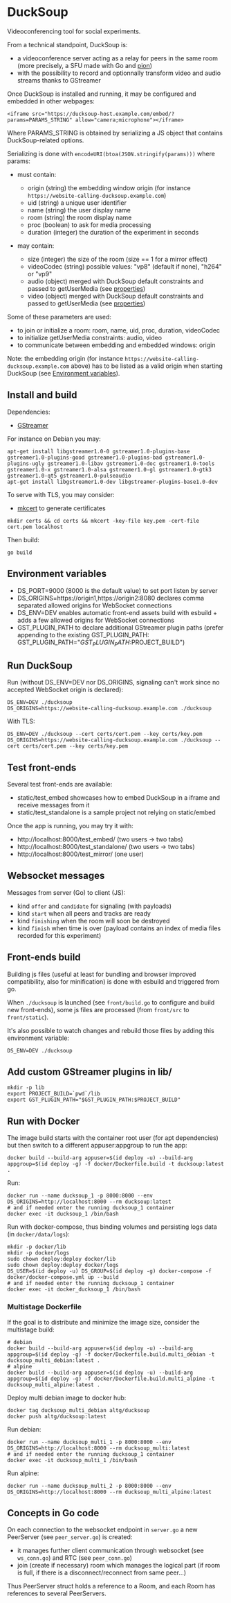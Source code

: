 # DuckSoup

Videoconferencing tool for social experiments.

From a technical standpoint, DuckSoup is:

* a videoconference server acting as a relay for peers in the same room (more precisely, a SFU made with Go and [pion](https://github.com/pion/webrtc))
* with the possibility to record and optionnally transform video and audio streams thanks to GStreamer

Once DuckSoup is installed and running, it may be configured and embedded in other webpages:

```
<iframe src="https://ducksoup-host.example.com/embed/?params=PARAMS_STRING" allow="camera;microphone"></iframe>
```

Where PARAMS_STRING is obtained by serializing a JS object that contains DuckSoup-related options.

Serializing is done with `encodeURI(btoa(JSON.stringify(params)))` where params:

- must contain:

  - origin (string) the embedding window origin (for instance `https://website-calling-ducksoup.example.com`)
  - uid (string) a unique user identifier
  - name (string) the user display name
  - room (string) the room display name
  - proc (boolean) to ask for media processing
  - duration (integer) the duration of the experiment in seconds

- may contain:

  - size (integer) the size of the room (size == 1 for a mirror effect)
  - videoCodec (string) possible values: "vp8" (default if none), "h264" or "vp9"
  - audio (object) merged with DuckSoup default constraints and passed to getUserMedia (see [properties](https://developer.mozilla.org/en-US/docs/Web/API/MediaTrackConstraints#properties_of_audio_tracks))
  - video (object) merged with DuckSoup default constraints and passed to getUserMedia (see [properties](https://developer.mozilla.org/en-US/docs/Web/API/MediaTrackConstraints#properties_of_video_tracks))

Some of these parameters are used:

- to join or initialize a room: room, name, uid, proc, duration, videoCodec
- to initialize getUserMedia constraints: audio, video
- to communicate between embedding and embedded windows: origin

Note: the embedding origin (for instance `https://website-calling-ducksoup.example.com` above) has to be listed as a valid origin when starting DuckSoup (see [Environment variables](#environment-variables)).

## Install and build

Dependencies:

- [GStreamer](https://gstreamer.freedesktop.org/documentation/index.html?gi-language=c)

For instance on Debian you may:

```
apt-get install libgstreamer1.0-0 gstreamer1.0-plugins-base gstreamer1.0-plugins-good gstreamer1.0-plugins-bad gstreamer1.0-plugins-ugly gstreamer1.0-libav gstreamer1.0-doc gstreamer1.0-tools gstreamer1.0-x gstreamer1.0-alsa gstreamer1.0-gl gstreamer1.0-gtk3 gstreamer1.0-qt5 gstreamer1.0-pulseaudio
apt-get install libgstreamer1.0-dev libgstreamer-plugins-base1.0-dev
```

To serve with TLS, you may consider:

- [mkcert](https://github.com/FiloSottile/mkcert) to generate certificates

```
mkdir certs && cd certs && mkcert -key-file key.pem -cert-file cert.pem localhost 
```

Then build:

```
go build
```

## Environment variables

- DS_PORT=9000 (8000 is the default value) to set port listen by server
- DS_ORIGINS=https://origin1,https://origin2:8080 declares comma separated allowed origins for WebSocket connections
- DS_ENV=DEV enables automatic front-end assets build with esbuild + adds a few allowed origins for WebSocket connections
- GST_PLUGIN_PATH to declare additional GStreamer plugin paths (prefer appending to the existing GST_PLUGIN_PATH: GST_PLUGIN_PATH="$GST_PLUGIN_PATH:$PROJECT_BUILD")

## Run DuckSoup

Run (without DS_ENV=DEV nor DS_ORIGINS, signaling can't work since no accepted WebSocket origin is declared):

```
DS_ENV=DEV ./ducksoup
DS_ORIGINS=https://website-calling-ducksoup.example.com ./ducksoup
```

With TLS:

```
DS_ENV=DEV ./ducksoup --cert certs/cert.pem --key certs/key.pem
DS_ORIGINS=https://website-calling-ducksoup.example.com ./ducksoup --cert certs/cert.pem --key certs/key.pem
```

## Test front-ends

Several test front-ends are available:

- static/test_embed showcases how to embed DuckSoup in a iframe and receive messages from it
- static/test_standalone is a sample project not relying on static/embed

Once the app is running, you may try it with:

- http://localhost:8000/test_embed/ (two users -> two tabs)
- http://localhost:8000/test_standalone/ (two users -> two tabs)
- http://localhost:8000/test_mirror/ (one user)

## Websocket messages

Messages from server (Go) to client (JS):

- kind `offer` and `candidate` for signaling (with payloads)
- kind `start` when all peers and tracks are ready
- kind `finishing` when the room will soon be destroyed
- kind `finish` when time is over (payload contains an index of media files recorded for this experiment)

## Front-ends build

Building js files (useful at least for bundling and browser improved compatibility, also for minification) is done with esbuild and triggered from go.

When `./ducksoup` is launched (see `front/build.go` to configure and build new front-ends), some js files are processed (from `front/src` to `front/static`).

It's also possible to watch changes and rebuild those files by adding this environment variable:

```
DS_ENV=DEV ./ducksoup
```

## Add custom GStreamer plugins in lib/

```
mkdir -p lib
export PROJECT_BUILD=`pwd`/lib
export GST_PLUGIN_PATH="$GST_PLUGIN_PATH:$PROJECT_BUILD"
```

## Run with Docker

The image build starts with the container root user (for apt dependencies) but then switch to a different appuser:appgroup to run the app:

```
docker build --build-arg appuser=$(id deploy -u) --build-arg appgroup=$(id deploy -g) -f docker/Dockerfile.build -t ducksoup:latest .
```

Run:

```
docker run --name ducksoup_1 -p 8000:8000 --env DS_ORIGINS=http://localhost:8000 --rm ducksoup:latest
# and if needed enter the running ducksoup_1 container
docker exec -it ducksoup_1 /bin/bash
```

Run with docker-compose, thus binding volumes and persisting logs data (in `docker/data/logs`):

```
mkdir -p docker/lib
mkdir -p docker/logs
sudo chown deploy:deploy docker/lib
sudo chown deploy:deploy docker/logs
DS_USER=$(id deploy -u) DS_GROUP=$(id deploy -g) docker-compose -f docker/docker-compose.yml up --build
# and if needed enter the running ducksoup_1 container
docker exec -it docker_ducksoup_1 /bin/bash
```

### Multistage Dockerfile

If the goal is to distribute and minimize the image size, consider the multistage build:

```
# debian
docker build --build-arg appuser=$(id deploy -u) --build-arg appgroup=$(id deploy -g) -f docker/Dockerfile.build.multi_debian -t ducksoup_multi_debian:latest .
# alpine
docker build --build-arg appuser=$(id deploy -u) --build-arg appgroup=$(id deploy -g) -f docker/Dockerfile.build.multi_alpine -t ducksoup_multi_alpine:latest .
```

Deploy multi debian image to docker hub:

```
docker tag ducksoup_multi_debian altg/ducksoup
docker push altg/ducksoup:latest
```

Run debian:

```
docker run --name ducksoup_multi_1 -p 8000:8000 --env DS_ORIGINS=http://localhost:8000 --rm ducksoup_multi:latest
# and if needed enter the running ducksoup_1 container
docker exec -it ducksoup_multi_1 /bin/bash
```

Run alpine:

```
docker run --name ducksoup_multi_2 -p 8000:8000 --env DS_ORIGINS=http://localhost:8000 --rm ducksoup_multi_alpine:latest
```

## Concepts in Go code

On each connection to the websocket endpoint in `server.go` a new PeerServer (see `peer_server.go`) is created:

- it manages further client communication through websocket (see `ws_conn.go`) and RTC (see `peer_conn.go`)
- join (create if necessary) room which manages the logical part (if room is full, if there is a disconnect/reconnect from same peer...)

Thus PeerServer struct holds a reference to a Room, and each Room has references to several PeerServers.